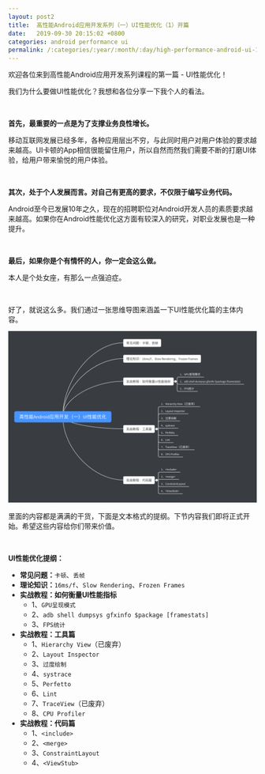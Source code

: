 ```yaml
---
layout: post2
title:  高性能Android应用开发系列（一）UI性能优化（1）开篇
date:   2019-09-30 20:15:02 +0800
categories: android performance ui
permalink: /:categories/:year/:month/:day/high-performance-android-ui-1.html
---
```


欢迎各位来到高性能Android应用开发系列课程的第一篇 - UI性能优化！

我们为什么要做UI性能优化？我想和各位分享一下我个人的看法。

<br/>

**首先，最重要的一点是为了支撑业务良性增长。**

 移动互联网发展已经多年，各种应用层出不穷，与此同时用户对用户体验的要求越来越高。UI卡顿的App相信很能留住用户，所以自然而然我们需要不断的打磨UI体验，给用户带来愉悦的用户体验。

<br/>

**其次，处于个人发展而言。对自己有更高的要求，不仅限于编写业务代码。**

Android至今已发展10年之久，现在的招聘职位对Android开发人员的素质要求越来越高。如果你在Android性能优化这方面有较深入的研究，对职业发展也是一种提升。

<br/>

**最后，如果你是个有情怀的人，你一定会这么做。**

本人是个处女座，有那么一点强迫症。

<br/>

好了，就说这么多。我们通过一张思维导图来涵盖一下UI性能优化篇的主体内容。

![ui-optimize-xmind](/assets/image/ui-optimize-xmind.png)

里面的内容都是满满的干货，下面是文本格式的提纲。下节内容我们即将正式开始。希望这些内容给你们带来价值。

<br/>

**UI性能优化提纲：**

- **常见问题：**`卡顿`、`丢帧`
- **理论知识：**`16ms/f`、`Slow Rendering`、`Frozen Frames`
- **实战教程：如何衡量UI性能指标**
  - 1、`GPU呈现模式`
  - 2、`adb shell dumpsys gfxinfo $package [framestats]`
  - 3、`FPS统计`
- **实战教程：工具篇**
  - 1、`Hierarchy View`（已废弃）
  - 2、`Layout Inspector`
  - 3、`过度绘制`
  - 4、`systrace`
  - 5、`Perfetto`
  - 6、`Lint`
  - 7、`TraceView`（已废弃）
  - 8、`CPU Profiler`
- **实战教程：代码篇**
  - 1、`<include>`
  - 2、`<merge>`
  - 3、`ConstraintLayout`
  - 4、`<ViewStub>`
